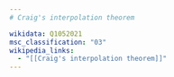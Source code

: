 ```yaml
---
# Craig's interpolation theorem

wikidata: Q1052021
msc_classification: "03"
wikipedia_links:
  - "[[Craig's interpolation theorem]]"
---
```

